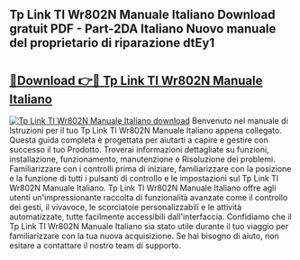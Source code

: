 ## Tp Link Tl Wr802N Manuale Italiano Download gratuit PDF - Part-2DA Italiano Nuovo manuale del proprietario di riparazione dtEy1

# <h2><a href="http://dfcr3f.blite.top/?on=Tp+Link+Tl+Wr802N+Manuale+Italiano">🔗Download 👉🔴 Tp Link Tl Wr802N Manuale Italiano</a></h2>

[![Tp Link Tl Wr802N Manuale Italiano download](https://i.imgur.com/lujVjoI.png)](http://dfcr3f.blite.top/?on=Tp+Link+Tl+Wr802N+Manuale+Italiano)
Benvenuto nel manuale di Istruzioni per il tuo Tp Link Tl Wr802N Manuale Italiano appena collegato. Questa guida completa è progettata per aiutarti a capire e gestire con successo il tuo Prodotto. Troverai informazioni dettagliate su funzioni, installazione, funzionamento, manutenzione e Risoluzione dei problemi. Familiarizzare con i controlli prima di iniziare, familiarizzare con la posizione e la funzione di tutti i pulsanti di controllo e le impostazioni sul Tp Link Tl Wr802N Manuale Italiano. Tp Link Tl Wr802N Manuale Italiano offre agli utenti un'impressionante raccolta di funzionalità avanzate come il controllo dei gesti, il vivavoce, le scorciatoie personalizzabili e le attività automatizzate, tutte facilmente accessibili dall'interfaccia. Confidiamo che il Tp Link Tl Wr802N Manuale Italiano sia stato utile durante il tuo viaggio per familiarizzare con la tua nuova acquisizione. Se hai bisogno di aiuto, non esitare a contattare il nostro team di supporto.
